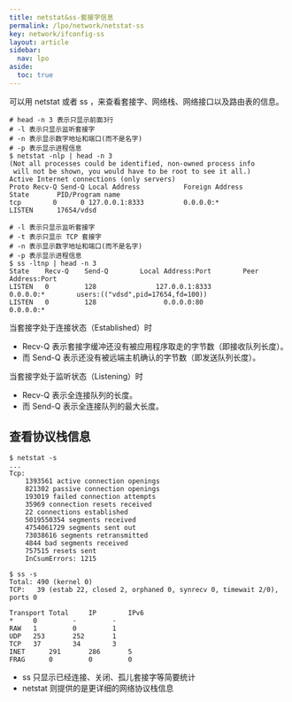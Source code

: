 ```yaml
---
title: netstat&ss-套接字信息
permalink: /lpo/network/netstat-ss
key: network/ifconfig-ss
layout: article
sidebar:
  nav: lpo
aside:
  toc: true
---
```


可以用 netstat 或者 ss ，来查看套接字、网络栈、网络接口以及路由表的信息。

<!--more-->

```shell
# head -n 3 表示只显示前面3行
# -l 表示只显示监听套接字
# -n 表示显示数字地址和端口(而不是名字)
# -p 表示显示进程信息
$ netstat -nlp | head -n 3
(Not all processes could be identified, non-owned process info
 will not be shown, you would have to be root to see it all.)
Active Internet connections (only servers)
Proto Recv-Q Send-Q Local Address           Foreign Address         State       PID/Program name
tcp        0      0 127.0.0.1:8333          0.0.0.0:*               LISTEN      17654/vdsd
```

```shell
# -l 表示只显示监听套接字
# -t 表示只显示 TCP 套接字
# -n 表示显示数字地址和端口(而不是名字)
# -p 表示显示进程信息
$ ss -ltnp | head -n 3
State    Recv-Q    Send-Q        Local Address:Port        Peer Address:Port
LISTEN   0         128               127.0.0.1:8333             0.0.0.0:*        users:(("vdsd",pid=17654,fd=100))
LISTEN   0         128                 0.0.0.0:80               0.0.0.0:*
```

当套接字处于连接状态（Established）时

- Recv-Q 表示套接字缓冲还没有被应用程序取走的字节数（即接收队列长度）。
- 而 Send-Q 表示还没有被远端主机确认的字节数（即发送队列长度）。

当套接字处于监听状态（Listening）时

- Recv-Q 表示全连接队列的长度。
- 而 Send-Q 表示全连接队列的最大长度。

## 查看协议栈信息

```shell
$ netstat -s
...
Tcp:
    1393561 active connection openings
    821302 passive connection openings
    193019 failed connection attempts
    35969 connection resets received
    22 connections established
    5019550354 segments received
    4754061729 segments sent out
    73038616 segments retransmitted
    4844 bad segments received
    757515 resets sent
    InCsumErrors: 1215
```

```shell
$ ss -s
Total: 490 (kernel 0)
TCP:   39 (estab 22, closed 2, orphaned 0, synrecv 0, timewait 2/0), ports 0

Transport Total     IP        IPv6
*	  0         -         -
RAW	  1         0         1
UDP	  253       252       1
TCP	  37        34        3
INET	  291       286       5
FRAG	  0         0         0
```

- ss 只显示已经连接、关闭、孤儿套接字等简要统计
- netstat 则提供的是更详细的网络协议栈信息
